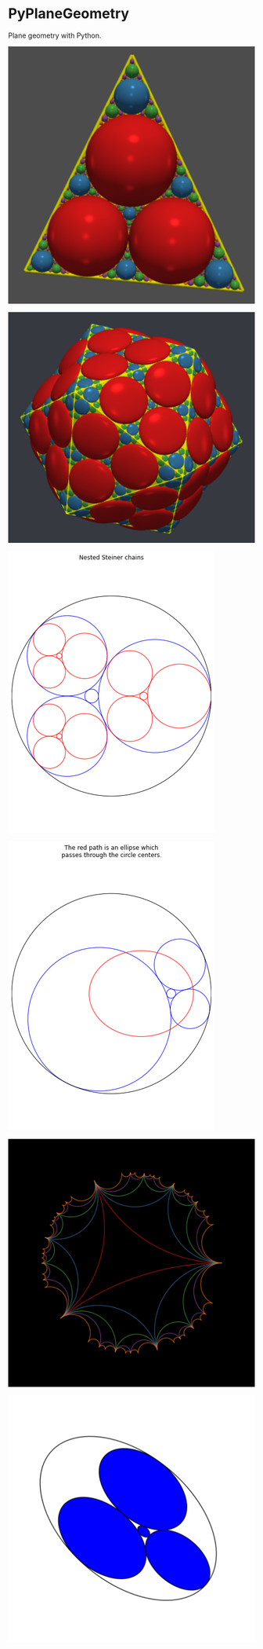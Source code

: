 # PyPlaneGeometry

Plane geometry with Python.

![](https://github.com/stla/PyPlaneGeometry/raw/main/planegeometry/examples/triangularApollonianGasket.png)

![](https://github.com/stla/PyPlaneGeometry/raw/main/planegeometry/examples/ApollonianIcosahedralGasket.png)

![](https://github.com/stla/PyPlaneGeometry/raw/main/planegeometry/examples/NestedSteinerChains.png)

![](https://github.com/stla/PyPlaneGeometry/raw/main/planegeometry/examples/SteinerChainWithEllipse.png)

![](https://github.com/stla/PyPlaneGeometry/raw/main/planegeometry/examples/HyperbolicTesselation.png)

![](https://github.com/stla/PyPlaneGeometry/raw/main/planegeometry/examples/EllipticalSteinerChain.gif)

